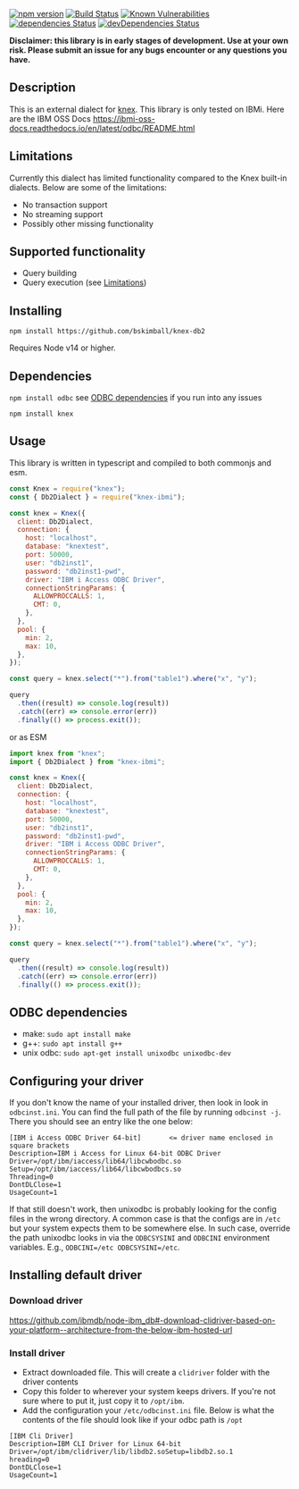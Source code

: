 [![npm version](http://img.shields.io/npm/v/knex-db2.svg)](https://npmjs.org/package/knex-db2)
[![Build Status](https://travis-ci.org/henryjw/knex-db2.svg?branch=master)](https://travis-ci.org/henryjw/knex-db2)
[![Known Vulnerabilities](https://snyk.io/test/npm/knex-db2/badge.svg)](https://snyk.io/test/npm/knex-db2)
[![dependencies Status](https://david-dm.org/henryjw/knex-db2/status.svg)](https://david-dm.org/henryjw/knex-db2)
[![devDependencies Status](https://david-dm.org/henryjw/knex-db2/dev-status.svg)](https://david-dm.org/henryjw/knex-db2?type=dev)

**Disclaimer: this library is in early stages of development. Use at your own risk. Please submit an issue for any bugs encounter or any questions you have.**

## Description

This is an external dialect for [knex](https://github.com/tgriesser/knex). This library is only tested on IBMi. Here are the IBM OSS Docs https://ibmi-oss-docs.readthedocs.io/en/latest/odbc/README.html

## Limitations

Currently this dialect has limited functionality compared to the Knex built-in dialects. Below are some of the limitations:

- No transaction support
- No streaming support
- Possibly other missing functionality

## Supported functionality

- Query building
- Query execution (see [Limitations](#Limitations))

## Installing

`npm install https://github.com/bskimball/knex-db2`

Requires Node v14 or higher.

## Dependencies

`npm install odbc` see [ODBC dependencies](#odbc-dependencies) if you run into any issues

`npm install knex`

## Usage
This library is written in typescript and compiled to both commonjs and esm. 

```javascript
const Knex = require("knex");
const { Db2Dialect } = require("knex-ibmi");

const knex = Knex({
  client: Db2Dialect,
  connection: {
    host: "localhost",
    database: "knextest",
    port: 50000,
    user: "db2inst1",
    password: "db2inst1-pwd",
    driver: "IBM i Access ODBC Driver",
    connectionStringParams: {
      ALLOWPROCCALLS: 1,
      CMT: 0,
    },
  },
  pool: {
    min: 2,
    max: 10,
  },
});

const query = knex.select("*").from("table1").where("x", "y");

query
  .then((result) => console.log(result))
  .catch((err) => console.error(err))
  .finally(() => process.exit());
```

or as ESM

```javascript
import knex from "knex";
import { Db2Dialect } from "knex-ibmi";

const knex = Knex({
  client: Db2Dialect,
  connection: {
    host: "localhost",
    database: "knextest",
    port: 50000,
    user: "db2inst1",
    password: "db2inst1-pwd",
    driver: "IBM i Access ODBC Driver",
    connectionStringParams: {
      ALLOWPROCCALLS: 1,
      CMT: 0,
    },
  },
  pool: {
    min: 2,
    max: 10,
  },
});

const query = knex.select("*").from("table1").where("x", "y");

query
  .then((result) => console.log(result))
  .catch((err) => console.error(err))
  .finally(() => process.exit());
```

## ODBC dependencies

- make: `sudo apt install make`
- g++: `sudo apt install g++`
- unix odbc: `sudo apt-get install unixodbc unixodbc-dev`

## Configuring your driver

If you don't know the name of your installed driver, then look in look in `odbcinst.ini`. You can find the full path of the file by running `odbcinst -j`.
There you should see an entry like the one below:

```
[IBM i Access ODBC Driver 64-bit]       <= driver name enclosed in square brackets
Description=IBM i Access for Linux 64-bit ODBC Driver
Driver=/opt/ibm/iaccess/lib64/libcwbodbc.so
Setup=/opt/ibm/iaccess/lib64/libcwbodbcs.so
Threading=0
DontDLClose=1
UsageCount=1
```

If that still doesn't work, then unixodbc is probably looking for the config files in the wrong directory. A common case is that the configs are in `/etc` but your system expects them to be somewhere else. In such case, override the path unixodbc looks in via the `ODBCSYSINI` and `ODBCINI` environment variables.
E.g., `ODBCINI=/etc ODBCSYSINI=/etc`.

## Installing default driver

### Download driver

https://github.com/ibmdb/node-ibm_db#-download-clidriver-based-on-your-platform--architecture-from-the-below-ibm-hosted-url

### Install driver

- Extract downloaded file. This will create a `clidriver` folder with the driver contents
- Copy this folder to wherever your system keeps drivers. If you're not sure where to put it, just copy it to `/opt/ibm`.
- Add the configuration your `/etc/odbcinst.ini` file. Below is what the contents of the file should look like if your odbc path is `/opt`

```
[IBM Cli Driver]
Description=IBM CLI Driver for Linux 64-bit
Driver=/opt/ibm/clidriver/lib/libdb2.soSetup=libdb2.so.1
hreading=0
DontDLClose=1
UsageCount=1
```
